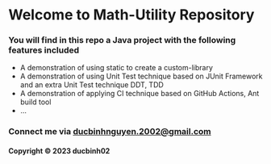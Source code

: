 # Welcome to Math-Utility Repository

### You will find in this repo a Java project with the following features included

* A demonstration of using static to create a custom-library
* A demonstration of using Unit Test technique based on JUnit Framework and an extra Unit Test technique DDT, TDD
* A demonstration of applying CI technique based on GitHub Actions, Ant build tool
* ...

### Connect me via ducbinhnguyen.2002@gmail.com
#### Copyright &#169; 2023 ducbinh02